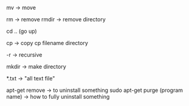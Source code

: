 mv -> move

rm -> remove
rmdir -> remove directory

cd .. (go up)

cp -> copy
cp filename directory

-r -> recursive

mkdir -> make directory

*.txt -> "all text file"

apt-get remove -> to uninstall something
sudo apt-get purge (program name) -> how to fully uninstall something

